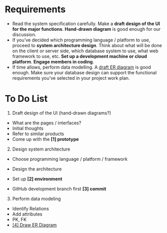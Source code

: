 # Requirements

- Read the system specification carefully. Make a **draft design of the UI for the major functions**. **Hand-drawn diagram** is good enough for our discussion.
- If you’ve decided which programming language / platform to use, proceed to **system architecture design**. Think about what will be done on the client or server side, which database system to use, what web framework to use, etc. **Set up a development machine or cloud platform**. **Engage members in coding**.
- If time allows, perform data modelling. A <u>draft ER diagram</u> is good enough. Make sure your database design can support the functional requirements you’ve selected in your project work plan.



# To Do List

1.  Draft design of the UI (hand-drawn diagrams?)

   - What are the pages / interfaces?
   - Initial thoughts
   - Refer to similar products
   - Come up with the **[1] prototype**

   

2.  Design system architecture

   - Choose programming language / platform / framework

   - Design the architecture

   - Set up **[2] environment**

   - GitHub development branch first **[3] commit**

     

3.  Perform data modeling

   - Identify Relations
   - Add attributes
   - PK, FK
   - <u>[4] Draw ER Diagram</u>

   



